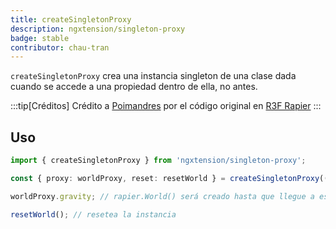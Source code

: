 ```yaml
---
title: createSingletonProxy
description: ngxtension/singleton-proxy
badge: stable
contributor: chau-tran
---
```


`createSingletonProxy` crea una instancia singleton de una clase dada cuando se accede a una propiedad dentro de ella, no antes.

:::tip[Créditos]
Crédito a [Poimandres](https://pmnd.rs/) por el código original en [R3F Rapier](https://github.com/pmndrs/react-three-rapier)
:::

## Uso

```ts
import { createSingletonProxy } from 'ngxtension/singleton-proxy';

const { proxy: worldProxy, reset: resetWorld } = createSingletonProxy(() => new rapier.World([0, -9.81, 0]));

worldProxy.gravity; // rapier.World() será creado hasta que llegue a este punto

resetWorld(); // resetea la instancia
```
